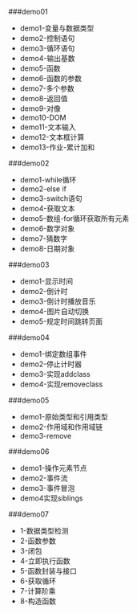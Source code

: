 ###demo01

* demo1-变量与数据类型
* demo2-控制语句
* demo3-循环语句
* demo4-输出基数
* demo5-函数
* demo6-函数的参数
* demo7-多个参数
* demo8-返回值
* demo9-对像
* demo10-DOM
* demo11-文本输入
* demo12-文本框计算
* demo13-作业-累计加和

###demo02

* demo1-while循环
* demo2-else if
* demo3-switch语句
* demo4-获取文本
* demo5-数组-for循环获取所有元素
* demo6-数学对象
* demo7-猜数字
* demo8-日期对象

###demo03

* demo1-显示时间
* demo2-倒计时
* demo3-倒计时播放音乐
* demo4-图片自动切换
* demo5-规定时间跳转页面

###demo04

* demo1-绑定数组事件
* demo2-停止计时器
* demo3-实现addclass
* demo4-实现removeclass

###demo05

* demo1-原始类型和引用类型
* demo2-作用域和作用域链
* demo3-remove

###demo06

* demo1-操作元素节点
* demo2-事件流
* demo3-事件冒泡
* demo4实现siblings

###demo07

* 1-数据类型检测
* 2-函数参数
* 3-闭包
* 4-立即执行函数
* 5-函数封装与接口
* 6-获取循环
* 7-计算阶乘
* 8-构造函数
